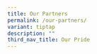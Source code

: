 ```yaml
---
title: Our Partners
permalink: /our-partners/
variant: tiptap
description: ""
third_nav_title: Our Pride
---
```

